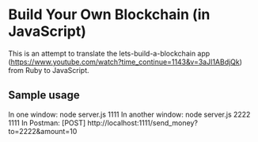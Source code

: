 # Build Your Own Blockchain (in JavaScript)

This is an attempt to translate the lets-build-a-blockchain app (https://www.youtube.com/watch?time_continue=1143&v=3aJI1ABdjQk) from Ruby to JavaScript.


## Sample usage
In one window: node server.js 1111
In another window: node server.js 2222 1111
In Postman: [POST] http://localhost:1111/send_money?to=2222&amount=10